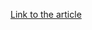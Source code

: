 [Link to the article](https://thehackernews.com/2025/07/ctem-vs-asm-vs-vulnerability-management.html)

